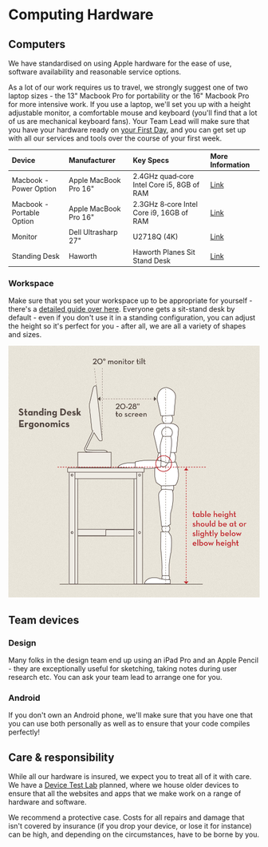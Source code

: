 # Computing Hardware

## Computers

We have standardised on using Apple hardware for the ease of use, software availability and reasonable service options.

As a lot of our work requires us to travel, we strongly suggest one of two laptop sizes - the 13" Macbook Pro for portability or the 16" Macbook Pro for more intensive work. If you use a laptop, we'll set you up with a height adjustable monitor, a comfortable mouse and keyboard \(you'll find that a lot of us are mechanical keyboard fans\). Your Team Lead will make sure that you have your hardware ready on [your First Day](../starting-at-obvious/your-first-day.md), and you can get set up with all our services and tools over the course of your first week.

| Device | Manufacturer | Key Specs | More Information |
| :--- | :--- | :--- | :--- |
| Macbook - Power Option | Apple MacBook Pro 16" | 2.4GHz quad‑core Intel Core i5, 8GB of RAM | [Link](https://www.apple.com/in/macbook-pro-13/) |
| Macbook - Portable Option | Apple MacBook Pro 16" | 2.3GHz 8‑core Intel Core i9, 16GB of RAM | [Link](https://www.apple.com/in/macbook-pro-16/) |
| Monitor | Dell Ultrasharp 27" | U2718Q \(4K\) | [Link](https://www.dell.com/en-in/shop/dell-ultrasharp-27-4k-monitor-u2718q/apd/210-amuf/monitors-monitor-accessories) |
| Standing Desk | Haworth | Haworth Planes Sit Stand Desk | [Link](https://www.haworth.com/products/tables/height-adjustable/planes) |

### Workspace

Make sure that you set your workspace up to be appropriate for yourself - there's a [detailed guide over here](http://ergo.human.cornell.edu/ergoguide.html). Everyone gets a sit-stand desk by default - even if you don't use it in a standing configuration, you can adjust the height so it's perfect for you - after all, we are all a variety of shapes and sizes.

![](../../.gitbook/assets/standing-desk-ergonomics.jpg)

## Team devices

### Design

Many folks in the design team end up using an iPad Pro and an Apple Pencil - they are exceptionally useful for sketching, taking notes during user research etc. You can ask your team lead to arrange one for you.

### Android

If you don't own an Android phone, we'll make sure that you have one that you can use both personally as well as to ensure that your code compiles perfectly!

## Care & responsibility 

While all our hardware is insured, we expect you to treat all of it with care. We have a [Device Test Lab](https://clearleft.com/testlab) planned, where we house older devices to ensure that all the websites and apps that we make work on a range of hardware and software. 

We recommend a protective case. Costs for all repairs and damage that isn't covered by insurance \(if you drop your device, or lose it for instance\) can be high, and depending on the circumstances, have to be borne by you.

